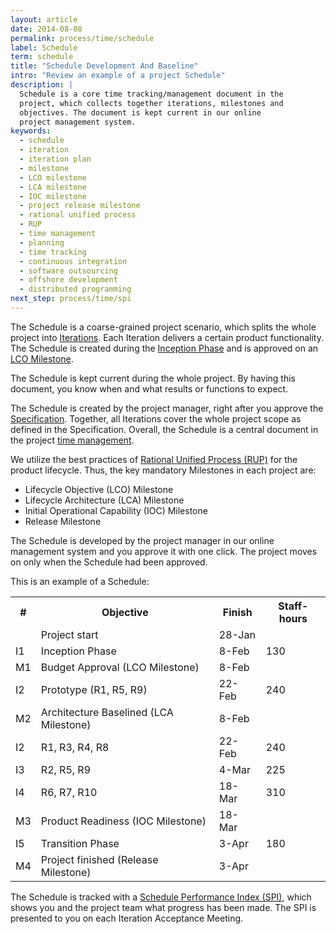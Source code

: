 ```yaml
---
layout: article
date: 2014-08-08
permalink: process/time/schedule
label: Schedule
term: schedule
title: "Schedule Development And Baseline"
intro: "Review an example of a project Schedule"
description: |
  Schedule is a core time tracking/management document in the
  project, which collects together iterations, milestones and
  objectives. The document is kept current in our online
  project management system.
keywords:
  - schedule
  - iteration
  - iteration plan
  - milestone
  - LCO milestone
  - LCA milestone
  - IOC milestone
  - project release milestone
  - rational unified process
  - RUP
  - time management
  - planning
  - time tracking
  - continuous integration
  - software outsourcing
  - offshore development
  - distributed programming
next_step: process/time/spi
---
```


The Schedule is a coarse-grained project scenario, which splits the whole project into
[Iterations](/process/time/iteration). Each Iteration delivers a certain product functionality. The
Schedule is created during the [Inception Phase](/process/time/inception) and is approved on an [LCO Milestone](/process/time/lco).

The Schedule is kept current during the whole project. By having this document, you know when and
what results or functions to expect.

The Schedule is created by the project manager, right after you approve the
[Specification](/process/scope/specification). Together, all Iterations cover the whole project
scope as defined in the Specification. Overall, the Schedule is a central document in the project
[time management](/process/time).

We utilize the best practices of [Rational Unified Process (RUP)](http://www.ibm.com/rational) for
the product lifecycle. Thus, the key mandatory Milestones in each project are:

 * Lifecycle Objective (LCO) Milestone
 * Lifecycle Architecture (LCA) Milestone
 * Initial Operational Capability (IOC) Milestone
 * Release Milestone

The Schedule is developed by the project manager in our online management system and you approve it
with one click. The project moves on only when the Schedule had been approved.

This is an example of a Schedule:

<table>
        <tr>
            <th>#</th>
            <th>Objective</th>
            <th>Finish</th>
            <th>Staff-hours</th>
        </tr>
        <tr><td/><td>Project start</td><td>28-Jan</td><td/></tr>
        <tr><td>I1</td><td>Inception Phase</td><td>8-Feb</td><td>130</td></tr>
        <tr><td>M1</td><td>Budget Approval (LCO Milestone)</td><td>8-Feb</td><td/></tr>
        <tr><td>I2</td><td>Prototype (R1, R5, R9)</td><td>22-Feb</td><td>240</td></tr>
        <tr><td>M2</td><td>Architecture Baselined (LCA Milestone)</td><td>8-Feb</td><td/></tr>
        <tr><td>I2</td><td>R1, R3, R4, R8</td><td>22-Feb</td><td>240</td></tr>
        <tr><td>I3</td><td>R2, R5, R9</td><td>4-Mar</td><td>225</td></tr>
        <tr><td>I4</td><td>R6, R7, R10</td><td>18-Mar</td><td>310</td></tr>
        <tr><td>M3</td><td>Product Readiness (IOC Milestone)</td><td>18-Mar</td><td/></tr>
        <tr><td>I5</td><td>Transition Phase</td><td>3-Apr</td><td>180</td></tr>
        <tr><td>M4</td><td>Project finished (Release Milestone)</td><td>3-Apr</td><td/></tr>
    </table>

The Schedule is tracked with a [Schedule Performance Index (SPI)](/process/time/spi), which shows
you and the project team what progress has been made. The SPI is presented to you on each Iteration
Acceptance Meeting.
